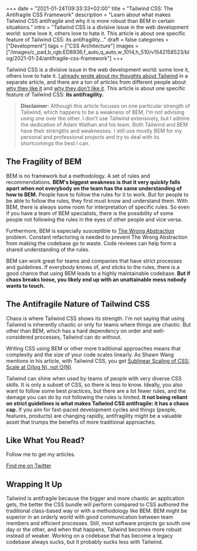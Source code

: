+++
date = "2021-01-24T09:33:33+02:00"
title = "Tailwind CSS: The Antifragile CSS Framework"
description = "Learn about what makes Tailwind CSS antifragile and why it is more robust than BEM in certain situations."
intro = "Tailwind CSS is a divisive issue in the web development world: some love it, others love to hate it. This article is about one specific feature of Tailwind CSS: its antifragility..."
draft = false
categories = ["Development"]
tags = ["CSS Architecture"]
images = ["/images/c_pad,b_rgb:ED8936,f_auto,q_auto,w_1014,h_510/v1542158523/blog/2021-01-24/antifragile-css-framework"]
+++

Tailwind CSS is a divisive issue in the web development world: some love it, others love to hate it. [I already wrote about my thoughts about Tailwind](/blog/thoughts-about-utility-first-css-frameworks/) in a separate article, and there are a ton of articles from different people about [why they like it](https://dev.to/swyx/why-tailwind-css-2o8f) and [why they don't like it](https://dev.to/jaredcwhite/why-tailwind-isn-t-for-me-5c90). This article is about one specific feature of Tailwind CSS: **its antifragility.**

> **Disclaimer:** Although this article focuses on one particular strength of Tailwind, which happens to be a weakness of BEM, I'm not advising using one over the other. I don't use Tailwind extensively, but I admire the dedication of Adam Wathan and his team. Both Tailwind and BEM have their strengths and weaknesses. I still use mostly BEM for my personal and professional projects and try to deal with its shortcomings the best I can.

## The Fragility of BEM

BEM is no framework but a methodology. A set of rules and recommendations. **BEM's biggest weakness is that it very quickly falls apart when not everybody on the team has the same understanding of how to BEM.** People have to follow the rules for it to work. But for people to be able to follow the rules, they first must know and understand them. With BEM, there is always some room for interpretation of specific rules. So even if you have a team of BEM specialists, there is the possibility of some people not following the rules in the eyes of other people and vice versa.

Furthermore, BEM is especially susceptible to [The Wrong Abstraction](https://sandimetz.com/blog/2016/1/20/the-wrong-abstraction) problem. Constant refactoring is needed to prevent The Wrong Abstraction from making the codebase go to waste. Code reviews can help form a shared understanding of the rules.

BEM can work great for teams and companies that have strict processes and guidelines. If everybody knows of, and sticks to the rules, there is a good chance that using BEM leads to a highly maintainable codebase. **But if chaos breaks loose, you likely end up with an unattainable mess nobody wants to touch.**

## The Antifragile Nature of Tailwind CSS

Chaos is where Tailwind CSS shows its strength. I'm not saying that using Tailwind is inherently chaotic or only for teams where things are chaotic. But other than BEM, which has a hard dependency on order and well-considered processes, Tailwind can do without.

Writing CSS using BEM or other more traditional approaches means that complexity and the size of your code scales linearly. As Shawn Wang mentions in his article, with Tailwind CSS, you get [Sublinear Scaling of CSS: Scale at O(log N), not O(N)](https://dev.to/swyx/why-tailwind-css-2o8f#tldr).

Tailwind can shine when used by teams of people with very diverse CSS skills. It is only a subset of CSS, so there is less to know. Ideally, you also want to follow some best practices, but there are a lot fewer rules, and the damage you can do by not following the rules is limited. **It not being reliant on strict guidelines is what makes Tailwind CSS antifragile: it has a chaos cap.** If you aim for fast-paced development cycles and things (people, features, products) are changing rapidly, antifragility might be a valuable asset that trumps the benefits of more traditional approaches.

<div class="c-content__broad">
  <div class="c-twitter-teaser">
    <div class="c-twitter-teaser__content">
      <h2 class="c-twitter-teaser__headline">Like What You Read?</h2>
      <p class="c-twitter-teaser__body">
        Follow me to get my articles.
      </p>
      <a class="c-button c-button--outline c-twitter-teaser__button" rel="nofollow" href="https://twitter.com/maoberlehner" data-event-category="link" data-event-action="click: contact" data-event-label="Twitter (article content)">
        Find me on Twitter
      </a>
    </div>
  </div>
</div>

## Wrapping It Up

Tailwind is antifragile because the bigger and more chaotic an application gets, the better the CSS bundle will perform compared to CSS authored the traditional class-based way or with a methodology like BEM. BEM might be superior in an orderly world with good communication between team members and efficient processes. Still, most software projects go south one day or the other, and when that happens, Tailwind becomes more robust instead of weaker. Working on a codebase that has become a legacy codebase always sucks, but it probably sucks less with Tailwind.

